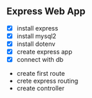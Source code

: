## Express Web App

- [x] install express
- [x] install mysql2
- [x] install dotenv
- [x] create express app
- [x] connect with db
- create first route
- crete express routing
- create controller
